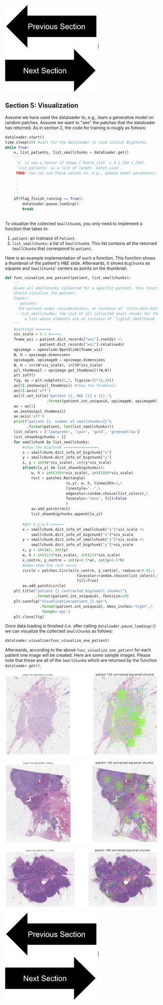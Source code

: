 


[![button](prevsectionv3.png)](tutorial_section5.html) | [![button](nextsectionv3.png)](tutorial_section7.html)


## Section 5: Visualization

Assume we have used the dataloader to, e.g., learn a generative model on random patches.
Assume we want to "see" the patches that the dataloader has returned.
As in section 2, the code for training is rougly as follows:
```python
dataloader.start()
time.sleep(10) #wait for the dataloader to load initial BigChunks.
while True:
    x, list_patients, list_smallchunks = dataloader.get()
    '''
     `x` is now a tensor of shape [`batch_size` x 3 x 224 x 224].
     `list_patients` is a list of lenght `batch_size`.
     TODO: You can use these values to, e.g., update model parameters.
     .
     .
     .
    '''
    if(flag_finish_running == True):
        dataloader.pause_loading()
        break
        
```

To visualize the collected `SmallChunk`s, you only need to implement a function that takes in:
1. `patient`: an instnace of `Patient`.
2. `list_smallchunks`: a list of `SmallChunk`s. This list contains all the returned `SmallChunk`s that correspond to `patient`.
    

Here is an example implementation of such a function. 
This function shows a thumbnail of the patient's H&E slide. Afterwards, it shows `BigChunk`s as squares and `SmallChunk`s' centers as points on the thumbnail.  

```python
def func_visualize_one_patient(patient, list_smallchunks):
    '''
    Given all smallchunks collected for a specific patient, this function
    should visualize the patient. 
    Inputs:
     - patient: 
      the patient under considerations, an instance of `utils.data.Patient`.
     - list_smallchunks: the list of all collected small chunks for the patient,
         a list whose elements are an instance of `lightdl.SmallChunk`.
    '''
    #settings =======
    vis_scale = 0.1 #=====
    fname_wsi = patient.dict_records["wsi"].rootdir +\
                patient.dict_records["wsi"].relativedir
    opsimage = openslide.OpenSlide(fname_wsi)
    W, H = opsimage.dimensions
    opsimageW, opsimageH = opsimage.dimensions
    W, H = int(W*vis_scale), int(H*vis_scale)
    pil_thumbnail = opsimage.get_thumbnail((W,H))
    plt.ioff()
    fig, ax = plt.subplots(1,2, figsize=(2*10,10))
    ax[0].imshow(pil_thumbnail) #show the thumbnail
    ax[0].axis('off')
    ax[0].set_title("patient {}, H&E [{} x {}]."\
                   .format(patient.int_uniqueid, opsimageW, opsimageH))
    ax = ax[1]
    ax.imshow(pil_thumbnail)
    ax.axis('off')
    print("patient {}, number of smallchunks={}"\
          .format(patient, len(list_smallchunks)))
    list_colors = ['lawngreen', 'cyan', 'gold', 'greenyellow']
    list_shownbigchunks = []
    for smallchunk in list_smallchunks:
        #show the bigchunk ================
        x = smallchunk.dict_info_of_bigchunk["x"]
        y = smallchunk.dict_info_of_bigchunk["y"]
        x, y = int(x*vis_scale), int(y*vis_scale)
        if(not([x,y] in list_shownbigchunks)):
            w, h = int(1000*vis_scale), int(1000*vis_scale)
            rect = patches.Rectangle(
                            (x,y), w, h, linewidth=1,\
                            linestyle="--",\
                            edgecolor=random.choice(list_colors),\
                            facecolor='none', fill=False
                            )
            ax.add_patch(rect)
            list_shownbigchunks.append([x,y])
        
        #get x,y,w,h ======
        x = smallchunk.dict_info_of_smallchunk["x"]*vis_scale +\
            smallchunk.dict_info_of_bigchunk["x"]*vis_scale
        y = smallchunk.dict_info_of_smallchunk["y"]*vis_scale +\
            smallchunk.dict_info_of_bigchunk["y"]*vis_scale
        x, y = int(x), int(y)
        w, h = int(224*vis_scale), int(224*vis_scale)
        x_centre, y_centre = int(x+0.5*w), int(y+0.5*h)
        #make-show the rect =====
        circle = patches.Circle((x_centre, y_centre), radius=w*0.05,\
                                 facecolor=random.choice(list_colors),\
                                 fill=True)
        ax.add_patch(circle)
    plt.title("patient {} (extracted big/small chunks)"\
              .format(patient.int_uniqueid), fontsize=20)
    plt.savefig("Visualization/patient_{}.eps"\
                .format(patient.int_uniqueid), bbox_inches='tight',\
                 format='eps')
    plt.close(fig)
```
Once data loading is finished (i.e. after calling `dataloader.pause_loading()`) we can visualize the collected `SmallChunk`s as follows:
```python
dataloader.visualize(func_visualize_one_patient)
```
Afterwards, according to the above `func_visualize_one_patient` for each patient one image will be created.
Here are some sample images. Please note that these are all of the `SmallChunk`s which are returned by the function `dataloader.get()`.

![sample output 1](patient_102.png)

![sample output 2](patient_155.png)

![sample output 3](patient_198.png)

[![button](prevsectionv3.png)](tutorial_section5.html) | [![button](nextsectionv3.png)](tutorial_section7.html)



